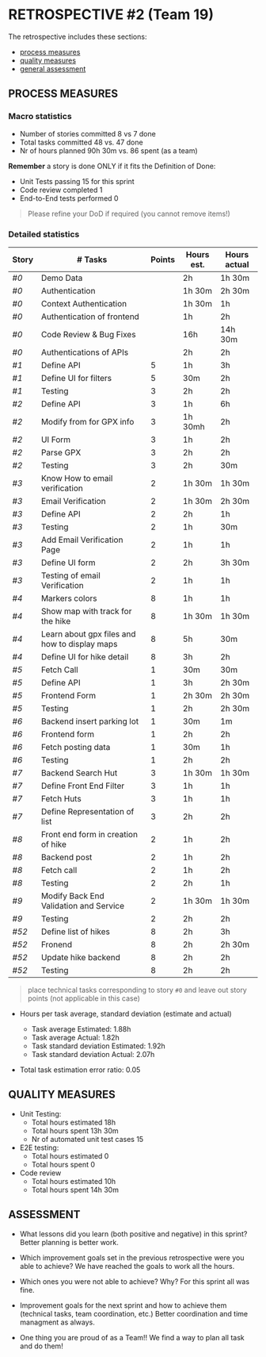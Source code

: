 RETROSPECTIVE #2 (Team 19)
=====================================

The retrospective includes these sections:

- [process measures](#process-measures)
- [quality measures](#quality-measures)
- [general assessment](#assessment)

## PROCESS MEASURES 

### Macro statistics

- Number of stories committed 8 vs 7 done 
- Total tasks committed 48 vs. 47 done 
- Nr of hours planned 90h 30m vs. 86 spent (as a team)

**Remember** a story is done ONLY if it fits the Definition of Done:
 
- Unit Tests passing 15 for this sprint
- Code review completed 1 
- End-to-End tests performed 0

> Please refine your DoD if required (you cannot remove items!) 

### Detailed statistics

| Story  | # Tasks | Points | Hours est. | Hours actual |
|--------|---------|--------|------------|--------------|
| _#0_   | Demo Data|       |  2h          |     1h 30m         |
| _#0_   | Authentication        |       |  1h 30m          |     2h 30m         |
| _#0_   | Context Authentication        |       |  1h 30m         |     1h         |
| _#0_   | Authentication of frontend      |       |  1h          |     2h         |
| _#0_   | Code Review & Bug Fixes        |       |  16h          |     14h 30m         |
| _#0_   | Authentications of APIs        |       |  2h          |     2h         |
| _#1_   | Define API        |   5    |  1h          |     3h         |
| _#1_   | Define UI for filters        |   5    |  30m          |     2h         |
| _#1_   | Testing        |   3    |  2h          |     2h         |
| _#2_   | Define API        |   3    |  1h          |     6h         |
| _#2_   | Modify from for GPX info        |   3    |  1h 30mh          |     2h         |
| _#2_   | UI Form        |   3    |  1h          |     2h         |
| _#2_   | Parse GPX        |   3    |  2h          |     2h         |
| _#2_   | Testing        |   3    |  2h          |     30m         |
| _#3_   | Know How to email verification        |   2    |  1h 30m          |     1h 30m         |
| _#3_   | Email Verification        |   2    |  1h 30m          |     2h 30m        |
| _#3_   | Define API        |   2    |  2h          |     1h         |
| _#3_   | Testing        |   2    |  1h          |     30m        |
| _#3_   | Add Email Verification Page        |   2    | 1h          |     1h         |
| _#3_   | Define UI form        |   2    |  2h          |     3h 30m         |
| _#3_   | Testing of email Verification        |   2    |  1h          |     1h         |
| _#4_   | Markers colors        |   8    |  1h          |     1h         |
| _#4_   | Show map with track for the hike        |   8    |  1h 30m          |     1h 30m         |
| _#4_   | Learn about gpx files and how to display maps        |   8    |  5h          |     30m         |
| _#4_   | Define UI for hike detail        |   8    |  3h          |     2h         |
| _#5_   | Fetch Call        |   1    |  30m          |     30m         |
| _#5_   | Define API        |   1    |  3h          |     2h 30m         |
| _#5_   | Frontend Form        |   1    |  2h 30m          |     2h 30m         |
| _#5_   | Testing        |   1    |  2h          |     2h 30m         |
| _#6_   | Backend insert parking lot        |   1    |  30m          |     1m         |
| _#6_   | Frontend form        |   1    |  2h          |     2h         |
| _#6_   | Fetch posting data        |   1    |  30m          |     1h         |
| _#6_   | Testing        |   1    |  2h          |     2h         |
| _#7_   | Backend Search Hut        |   3    |  1h 30m          |     1h 30m         |
| _#7_   | Define Front End Filter        |   3    |  1h          |     1h         |
| _#7_   | Fetch Huts        |   3    |  1h          |     1h   |
| _#7_   | Define Representation of list        |   3    |  2h          |     2h        |
| _#8_   | Front end form in creation of hike        |   2    |  1h          |     2h         |
| _#8_   | Backend post        |   2    |  1h          |     2h         |
| _#8_   | Fetch call        |   2    |  1h          |     2h         |
| _#8_   | Testing        |   2    |  2h          |     1h         |
| _#9_   | Modify Back End Validation and Service        |   2    |  1h 30m          |     1h 30m        |
| _#9_   | Testing        |   2    |  2h          |     2h        |
| _#52_  | Define list of hikes        |   8    |  2h          |     3h         |
| _#52_  | Fronend        |   8    |  2h          |     2h 30m         |
| _#52_  | Update hike backend        |   8    |  2h          |     2h         |
| _#52_  | Testing        |   8    |  2h          |     2h         |



> place technical tasks corresponding to story `#0` and leave out story points (not applicable in this case)

- Hours per task average, standard deviation (estimate and actual)
  - Task average Estimated: 1.88h
  - Task average Actual: 1.82h
  - Task standard deviation Estimated: 1.92h 
  - Task standard deviation Actual: 2.07h

- Total task estimation error ratio: 0.05

  
## QUALITY MEASURES 

- Unit Testing:
  - Total hours estimated 18h
  - Total hours spent 13h 30m
  - Nr of automated unit test cases 15
- E2E testing:
  - Total hours estimated 0
  - Total hours spent 0
- Code review 
  - Total hours estimated 10h
  - Total hours spent 14h 30m
  


## ASSESSMENT

- What lessons did you learn (both positive and negative) in this sprint?
Better planning is better work.

- Which improvement goals set in the previous retrospective were you able to achieve? 
We have reached the goals to work all the hours. 
  
- Which ones you were not able to achieve? Why?
For this sprint all was fine.

- Improvement goals for the next sprint and how to achieve them (technical tasks, team coordination, etc.)
Better coordination and time managment as always.

- One thing you are proud of as a Team!!
We find a way to plan all task and do them!
